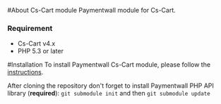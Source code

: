 #About Cs-Cart module
Paymentwall module for Cs-Cart.


### Requirement
* Cs-Cart v4.x
* PHP 5.3 or later

#Installation
To install Paymentwall Cs-Cart module, please follow the [instructions](https://www.paymentwall.com/us/documentation/CS-Cart/830).

After cloning the repository don't forget to install Paymentwall PHP API library (**required**):
`git submodule init` and then `git submodule update`

